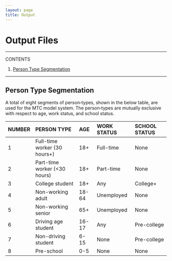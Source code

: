 ```yaml
---
layout: page
title: Output
---
```


# Output Files

---
CONTENTS

1. [Person Type Segmentation](#person-type)

---

## Person Type Segmentation

A total of eight segments of person‐types, shown in the below table, are used for the MTC model system.
The person‐types are mutually exclusive with respect to age, work status, and school status.

| **NUMBER** | **PERSON TYPE**               | **AGE** | **WORK STATUS** | **SCHOOL STATUS** |
|:-----------|:------------------------------|:--------|:----------------|:------------------|
| 1          | Full-time worker (30 hours+)  | 18+     | Full-time       | None              |
| 2          | Part-time worker (<30 hours)  | 18+     | Part-time       | None              | 
| 3          | College student               | 18+     | Any             | College+          |
| 4          | Non-working adult             | 18-64   | Unemployed      | None              |
| 5          | Non-working senior            | 65+     | Unemployed      | None              |
| 6          | Driving age student           | 16-17   | Any             | Pre-college       |
| 7          | Non-driving student           | 6-15    | None            | Pre-college       |
| 8          | Pre-school                    | 0-5     | None            | None              |

